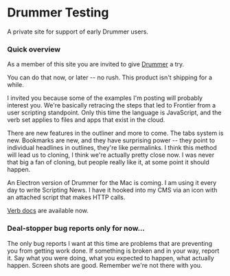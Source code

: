 # Drummer Testing

A private site for support of early Drummer users.

### Quick overview

As a member of this site you are invited to give <a href="http://drummer.scripting.com/">Drummer</a> a try.

You can do that now, or later -- no rush. This product isn't shipping for a while.

I invited you because some of the examples I'm posting will probably interest you. We're basically retracing the steps that led to Frontier from a user scripting standpoint. Only this time the language is JavaScript, and the verb set applies to files and apps that exist in the cloud. 

There are new features in the outliner and more to come. The tabs system is new. Bookmarks are new, and they have surprising power -- they point to individual headlines in outlines, they're like permalinks. I think this method will lead us to cloning, I think we're actually pretty close now. I was never that big a fan of cloning, but people really like it, at some point it should happen. 

An Electron version of Drummer for the Mac is coming. I am using it every day to write Scripting News. I have it hooked into my CMS via an icon with an attached script that makes HTTP calls. 

<a href="http://scripting.com/code/docserver/?verb=op.go">Verb docs</a> are available now. 

### Deal-stopper bug reports only for now...

The only bug reports I want at this time are problems that are preventing you from getting work done. If something is broken and in your way, report it. Say what you were doing, what you expected to happen, what actually happen. Screen shots are good. Remember we're not there with you.

